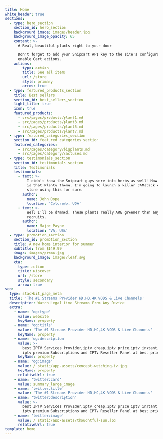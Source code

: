 ```yaml
---
title: Home
white_header: true
sections:
  - type: hero_section
    section_id: hero_section
    background_image: images/header.jpg
    background_image_opacity: 65
    content: >-
      # Real, beautiful plants right to your door

      Don't forget to add your Snipcart API key to the site's configuration to
      enable Cart actions.
    actions:
      - type: action
        title: See all items
        url: /store
        style: primary
        arrow: true
  - type: featured_products_section
    title: Best sellers
    section_id: best_sellers_section
    light_title: true
    icon: true
    featured_products:
      - src/pages/products/plant1.md
      - src/pages/products/plant3.md
      - src/pages/products/plant5.md
      - src/pages/products/plant7.md
  - type: featured_categories_section
    section_id: featured_categories_section
    featured_categories:
      - src/pages/category/bigplants.md
      - src/pages/category/cactuses.md
  - type: testimonials_section
    section_id: testimonials_section
    title: Testimonials
    testimonials:
      - text: >-
          I didn't know the Snipcart guys were into herbs as well! How beautiful
          is that Planty theme. I'm going to launch a killer JAMstack e-commerce
          store using this for sure.
        author:
          name: John Dope
          location: 'Colorado, USA'
      - text: >-
          Well I'll be d*mned. These plants really ARE greener than any of my
          recruits.
        author:
          name: Major Payne
          location: 'VA, USA'
  - type: promotion_section
    section_id: promotion_section
    title: A new home interior for summer
    subtitle: from $149.99
    image: images/promo.jpg
    background_image: images/leaf.svg
    cta:
      type: action
      title: Discover
      url: /store
      style: secondary
      arrow: true
seo:
  type: stackbit_page_meta
  title: 'The #1 Streams Provider HD,HQ,4K VODS & Live Channels'
  description: Watch Legal Live Streams From Any Device
  extra:
    - name: 'og:type'
      value: website
      keyName: property
    - name: 'og:title'
      value: 'The #1 Streams Provider HD,HQ,4K VODS & Live Channels'
      keyName: property
    - name: 'og:description'
      value: >-
        best IPTV Services Provider,iptv cheap,iptv price,iptv instant,Offer
        iptv premium Subscriptions and IPTV Reseller Panel at best prices.
      keyName: property
    - name: 'og:image'
      value: /_static/app-assets/concept-watching-tv.jpg
      keyName: property
      relativeUrl: true
    - name: 'twitter:card'
      value: summary_large_image
    - name: 'twitter:title'
      value: 'The #1 Streams Provider HD,HQ,4K VODS & Live Channels'
    - name: 'twitter:description'
      value: >-
        best IPTV Services Provider,iptv cheap,iptv price,iptv instant,Offer
        iptv premium Subscriptions and IPTV Reseller Panel at best prices.
    - name: 'twitter:image'
      value: /_static/app-assets/thoughtful-sun.jpg
      relativeUrl: true
template: home
---
```

